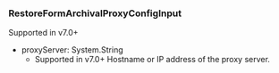 ### RestoreFormArchivalProxyConfigInput
Supported in v7.0+

- proxyServer: System.String
  - Supported in v7.0+
      Hostname or IP address of the proxy server.

